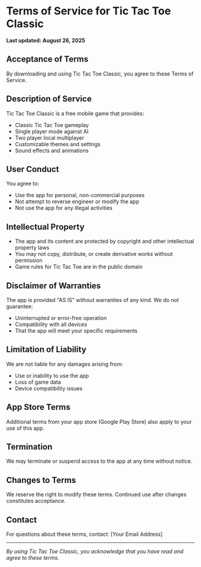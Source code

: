 # Terms of Service for Tic Tac Toe Classic

**Last updated: August 26, 2025**

## Acceptance of Terms

By downloading and using Tic Tac Toe Classic, you agree to these Terms of Service.

## Description of Service

Tic Tac Toe Classic is a free mobile game that provides:
- Classic Tic Tac Toe gameplay
- Single player mode against AI
- Two player local multiplayer
- Customizable themes and settings
- Sound effects and animations

## User Conduct

You agree to:
- Use the app for personal, non-commercial purposes
- Not attempt to reverse engineer or modify the app
- Not use the app for any illegal activities

## Intellectual Property

- The app and its content are protected by copyright and other intellectual property laws
- You may not copy, distribute, or create derivative works without permission
- Game rules for Tic Tac Toe are in the public domain

## Disclaimer of Warranties

The app is provided "AS IS" without warranties of any kind. We do not guarantee:
- Uninterrupted or error-free operation
- Compatibility with all devices
- That the app will meet your specific requirements

## Limitation of Liability

We are not liable for any damages arising from:
- Use or inability to use the app
- Loss of game data
- Device compatibility issues

## App Store Terms

Additional terms from your app store (Google Play Store) also apply to your use of this app.

## Termination

We may terminate or suspend access to the app at any time without notice.

## Changes to Terms

We reserve the right to modify these terms. Continued use after changes constitutes acceptance.

## Contact

For questions about these terms, contact: [Your Email Address]

---
*By using Tic Tac Toe Classic, you acknowledge that you have read and agree to these terms.*

